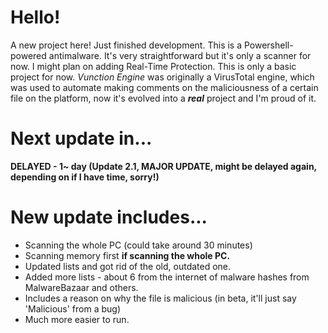 # Hello!

A new project here! Just finished development. This is a Powershell-powered antimalware. It's very straightforward but it's only a scanner for now. I might plan on adding Real-Time Protection. This is only a basic project for now. *Vunction Engine* was originally a VirusTotal engine, which was used to automate making comments on the maliciousness of a certain file on the platform, now it's evolved into a ***real*** project and I'm proud of it.

# Next update in...
**DELAYED - 1~ day (Update 2.1, MAJOR UPDATE, might be delayed again, depending on if I have time, sorry!)**

# New update includes...
* Scanning the whole PC (could take around 30 minutes)
* Scanning memory first **if scanning the whole PC.**
* Updated lists and got rid of the old, outdated one.
* Added more lists - about 6 from the internet of malware hashes from MalwareBazaar and others.
* Includes a reason on why the file is malicious (in beta, it'll just say 'Malicious' from a bug)
* Much more easier to run.
